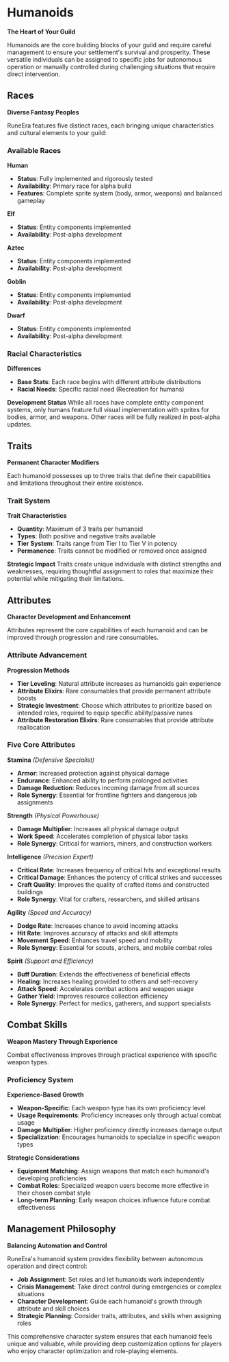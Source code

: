# Humanoids

**The Heart of Your Guild**

Humanoids are the core building blocks of your guild and require careful management to ensure your settlement's survival and prosperity. 
These versatile individuals can be assigned to specific jobs for autonomous operation or manually controlled during challenging situations that require direct intervention.

## Races

**Diverse Fantasy Peoples**

RuneEra features five distinct races, each bringing unique characteristics and cultural elements to your guild:

### Available Races

**Human**
- **Status**: Fully implemented and rigorously tested
- **Availability**: Primary race for alpha build
- **Features**: Complete sprite system (body, armor, weapons) and balanced gameplay

**Elf**
- **Status**: Entity components implemented
- **Availability**: Post-alpha development

**Aztec**
- **Status**: Entity components implemented
- **Availability**: Post-alpha development

**Goblin**
- **Status**: Entity components implemented
- **Availability**: Post-alpha development

**Dwarf**
- **Status**: Entity components implemented
- **Availability**: Post-alpha development

### Racial Characteristics

**Differences**
- **Base Stats**: Each race begins with different attribute distributions
- **Racial Needs**: Specific racial need (Recreation for humans)

**Development Status**
While all races have complete entity component systems, only humans feature full visual implementation with sprites for bodies, armor, and weapons. 
Other races will be fully realized in post-alpha updates.

## Traits

**Permanent Character Modifiers**

Each humanoid possesses up to three traits that define their capabilities and limitations throughout their entire existence.

### Trait System

**Trait Characteristics**
- **Quantity**: Maximum of 3 traits per humanoid
- **Types**: Both positive and negative traits available
- **Tier System**: Traits range from Tier I to Tier V in potency
- **Permanence**: Traits cannot be modified or removed once assigned

**Strategic Impact**
Traits create unique individuals with distinct strengths and weaknesses, requiring thoughtful assignment to roles that maximize their potential while mitigating their limitations.

## Attributes

**Character Development and Enhancement**

Attributes represent the core capabilities of each humanoid and can be improved through progression and rare consumables.

### Attribute Advancement

**Progression Methods**
- **Tier Leveling**: Natural attribute increases as humanoids gain experience
- **Attribute Elixirs**: Rare consumables that provide permanent attribute boosts
- **Strategic Investment**: Choose which attributes to prioritize based on intended roles, required to equip specific ability/passive runes
- **Attribute Restoration Elixirs**: Rare consumables that provide attribute reallocation

### Five Core Attributes

**Stamina** *(Defensive Specialist)*
- **Armor**: Increased protection against physical damage
- **Endurance**: Enhanced ability to perform prolonged activities
- **Damage Reduction**: Reduces incoming damage from all sources
- **Role Synergy**: Essential for frontline fighters and dangerous job assignments

**Strength** *(Physical Powerhouse)*
- **Damage Multiplier**: Increases all physical damage output
- **Work Speed**: Accelerates completion of physical labor tasks
- **Role Synergy**: Critical for warriors, miners, and construction workers

**Intelligence** *(Precision Expert)*
- **Critical Rate**: Increases frequency of critical hits and exceptional results
- **Critical Damage**: Enhances the potency of critical strikes and successes
- **Craft Quality**: Improves the quality of crafted items and constructed buildings
- **Role Synergy**: Vital for crafters, researchers, and skilled artisans

**Agility** *(Speed and Accuracy)*
- **Dodge Rate**: Increases chance to avoid incoming attacks
- **Hit Rate**: Improves accuracy of attacks and skill attempts
- **Movement Speed**: Enhances travel speed and mobility
- **Role Synergy**: Essential for scouts, archers, and mobile combat roles

**Spirit** *(Support and Efficiency)*
- **Buff Duration**: Extends the effectiveness of beneficial effects
- **Healing**: Increases healing provided to others and self-recovery
- **Attack Speed**: Accelerates combat actions and weapon usage
- **Gather Yield**: Improves resource collection efficiency
- **Role Synergy**: Perfect for medics, gatherers, and support specialists

## Combat Skills

**Weapon Mastery Through Experience**

Combat effectiveness improves through practical experience with specific weapon types.

### Proficiency System

**Experience-Based Growth**
- **Weapon-Specific**: Each weapon type has its own proficiency level
- **Usage Requirements**: Proficiency increases only through actual combat usage
- **Damage Multiplier**: Higher proficiency directly increases damage output
- **Specialization**: Encourages humanoids to specialize in specific weapon types

**Strategic Considerations**
- **Equipment Matching**: Assign weapons that match each humanoid's developing proficiencies
- **Combat Roles**: Specialized weapon users become more effective in their chosen combat style
- **Long-term Planning**: Early weapon choices influence future combat effectiveness

## Management Philosophy

**Balancing Automation and Control**

RuneEra's humanoid system provides flexibility between autonomous operation and direct control:

- **Job Assignment**: Set roles and let humanoids work independently
- **Crisis Management**: Take direct control during emergencies or complex situations
- **Character Development**: Guide each humanoid's growth through attribute and skill choices
- **Strategic Planning**: Consider traits, attributes, and skills when assigning roles

This comprehensive character system ensures that each humanoid feels unique and valuable, 
while providing deep customization options for players who enjoy character optimization and role-playing elements.